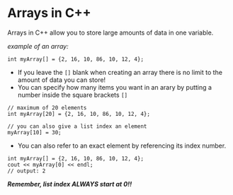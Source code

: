 # Arrays in C++ #

Arrays in C++ allow you to store large amounts of data in one variable.

*example of an array:*
```
int myArray[] = {2, 16, 10, 86, 10, 12, 4};
```

- If you leave the `[]` blank when creating an array there is no limit to the amount of data you can store!
- You can specify how many items you want in an arary by putting a number inside the square brackets `[]`
```
// maximum of 20 elements
int myArray[20] = {2, 16, 10, 86, 10, 12, 4};

// you can also give a list index an element
myArray[10] = 30;
```

- You can also refer to an exact element by referencing its index number.
```
int myArray[] = {2, 16, 10, 86, 10, 12, 4};
cout << myArray[0] << endl;
// output: 2
```

***Remember, list index ALWAYS start at 0!!***

